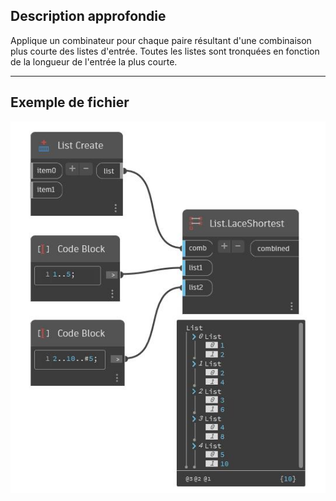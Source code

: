 ## Description approfondie
Applique un combinateur pour chaque paire résultant d'une combinaison plus courte des listes d'entrée. Toutes les listes sont tronquées en fonction de la longueur de l'entrée la plus courte.
___
## Exemple de fichier

![LaceShortest](./CoreNodeModels.HigherOrder.LaceShortest_img.jpg)

